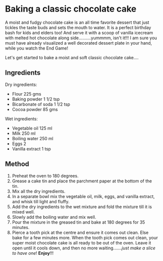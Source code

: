 # Baking a classic chocolate cake

A moist and fudgy chocolate cake is an all time favorite dessert that just tickles the taste buds and sets the mouth to water.
It is a perfect birthday bash for kids and elders too!
And serve it with a scoop of vanilla icecream with melted hot chocolate along side..........yummmm, isn't it!!! 
I am sure you must have already visualized a well decorated dessert plate in your hand, while you watch the End Game!

Let's get started to bake a moist and soft classic chocolate cake....

## Ingredients

Dry ingredients:

- Flour 225 gms
- Baking powder 1 1/2 tsp
- Bicarbonate of soda 1 1/2 tsp
- Cocoa powder 85 gms

Wet ingredients:

- Vegetable oil 125 ml
- Milk 250 ml
- Boiling water 250 ml
- Eggs 2
- Vanilla extract 1 tsp

## Method

1. Preheat the oven to 180 degrees.
2. Grease a cake tin and place the parchment paper at the bottom of the tin.
3. Mix all the dry ingredients.
4. In a separate bowl mix the vegetable oil, milk, eggs, and vanilla extract, and whisk till light and fluffy.
5. Add the dry ingredients to the wet mixture and fold the mixture till it is mixed well.
6. Slowly add the boiling water and mix well.
7. Pour the mixture in the greased tin and bake at 180 degrees for 35 minutes.
8. Pierce a tooth pick at the centre and ensure it comes out clean. Else bake for a few minutes more.
   When the tooth pick comes out clean, your super moist chocolate cake is all ready to be out of the oven.
   Leave it open until it cools down, and then no more waiting......._just make a slice to have one_! 
   **Enjoy**!!!
